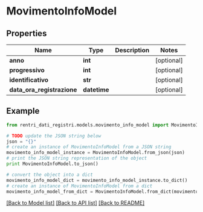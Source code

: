 # MovimentoInfoModel


## Properties
Name | Type | Description | Notes
------------ | ------------- | ------------- | -------------
**anno** | **int** |  | [optional] 
**progressivo** | **int** |  | [optional] 
**identificativo** | **str** |  | [optional] 
**data_ora_registrazione** | **datetime** |  | [optional] 

## Example

```python
from rentri_dati_registri.models.movimento_info_model import MovimentoInfoModel

# TODO update the JSON string below
json = "{}"
# create an instance of MovimentoInfoModel from a JSON string
movimento_info_model_instance = MovimentoInfoModel.from_json(json)
# print the JSON string representation of the object
print MovimentoInfoModel.to_json()

# convert the object into a dict
movimento_info_model_dict = movimento_info_model_instance.to_dict()
# create an instance of MovimentoInfoModel from a dict
movimento_info_model_from_dict = MovimentoInfoModel.from_dict(movimento_info_model_dict)
```
[[Back to Model list]](../README.md#documentation-for-models) [[Back to API list]](../README.md#documentation-for-api-endpoints) [[Back to README]](../README.md)


